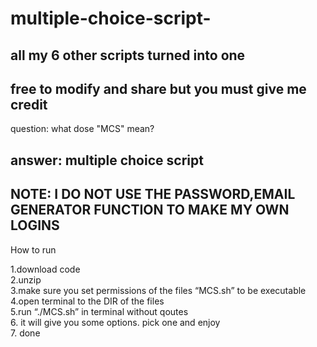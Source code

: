 # multiple-choice-script-
all my 6 other scripts turned into one
---
free to modify and share but you must give me credit
---
question: what dose "MCS" mean?

answer: multiple choice script
---
NOTE: I DO NOT USE THE PASSWORD,EMAIL GENERATOR FUNCTION TO MAKE MY OWN LOGINS
---
How to run <br />

1.download code <br />
2.unzip <br />
3.make sure you set permissions of the files “MCS.sh” to be executable <br /> 
4.open terminal to the DIR of the files <br />
5.run “./MCS.sh” in terminal without qoutes <br />
6. it will give you some options. pick one and enjoy <br /> 
7. done <br />
